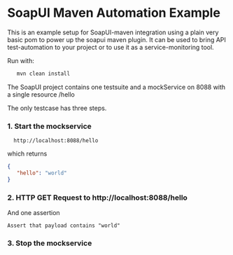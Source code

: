 # SoapUI Maven Automation Example

This is an example setup for SoapUI-maven integration using a plain very basic pom to power up the soapui maven plugin.
It can be used to bring API test-automation to your project or to use it as a service-monitoring tool. 

Run with:
```bash
   mvn clean install
```

The SoapUI project contains one testsuite and a mockService on 8088 with a single resource /hello

The only testcase has three steps.
### 1. Start the mockservice
```
  http://localhost:8088/hello
```
which returns 
```json
{
   "hello": "world"
}
```

### 2. HTTP GET Request to http://localhost:8088/hello
And one assertion
```
Assert that payload contains "world"
```

### 3. Stop the mockservice